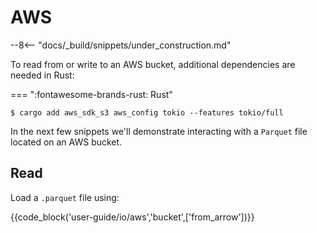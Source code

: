 # AWS

--8<-- "docs/_build/snippets/under_construction.md"

To read from or write to an AWS bucket, additional dependencies are needed in Rust:

=== ":fontawesome-brands-rust: Rust"

```shell
$ cargo add aws_sdk_s3 aws_config tokio --features tokio/full
```

In the next few snippets we'll demonstrate interacting with a `Parquet` file
located on an AWS bucket.

## Read

Load a `.parquet` file using:

{{code_block('user-guide/io/aws','bucket',['from_arrow'])}}
